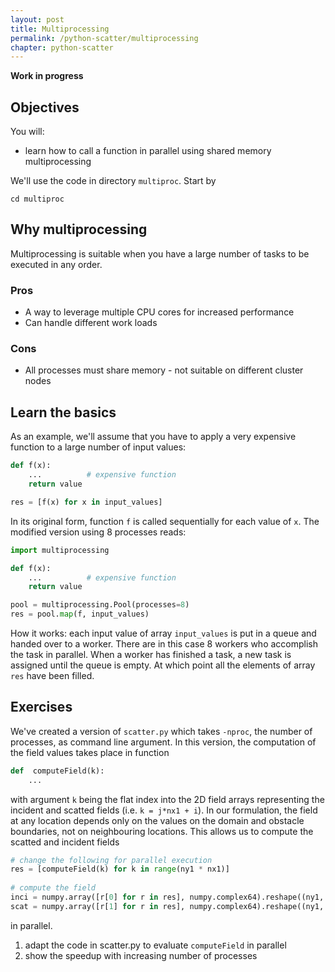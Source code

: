 ```yaml
---
layout: post
title: Multiprocessing
permalink: /python-scatter/multiprocessing
chapter: python-scatter
---
```


**Work in progress**

## Objectives

You will:

* learn how to call a function in parallel using shared memory multiprocessing

We'll use the code in directory `multiproc`. Start by
```
cd multiproc
```

## Why multiprocessing

Multiprocessing is suitable when you have a large number of tasks to be executed in any order.

### Pros

 * A way to leverage multiple CPU cores for increased performance
 * Can handle different work loads

### Cons

 * All processes must share memory - not suitable on different cluster nodes

## Learn the basics 

As an example, we'll assume that you have to apply a very expensive function to a large number of input values:
```python
def f(x):
	...          # expensive function
	return value

res = [f(x) for x in input_values]
```
In its original form, function `f` is called sequentially for each value of `x`. The modified version using 8 processes reads:
```python
import multiprocessing

def f(x):
	...          # expensive function
	return value

pool = multiprocessing.Pool(processes=8)
res = pool.map(f, input_values)
```
How it works: each input value of array `input_values` is put in a queue and handed over to a worker. There are in this case 8 workers who accomplish the task in parallel. When a worker has finished a task, a new task is assigned until the queue is empty. At which point all the elements of array `res` have been filled.

## Exercises

We've created a version of `scatter.py` which takes `-nproc`, the number of processes, as command line argument.  In this version, the computation of the field values takes place in function 
```python
def  computeField(k):
	...
```
with argument `k` being the flat index into the 2D field arrays representing the incident and scatted fields (i.e. `k = j*nx1 + i`). In our formulation, the field at any location depends only on the values on the domain and obstacle boundaries, not on neighbouring locations. This allows us to compute the scatted and incident fields
```python
# change the following for parallel execution
res = [computeField(k) for k in range(ny1 * nx1)]
 
# compute the field
inci = numpy.array([r[0] for r in res], numpy.complex64).reshape((ny1, nx1))
scat = numpy.array([r[1] for r in res], numpy.complex64).reshape((ny1, nx1))
```
in parallel.

 1. adapt the code in scatter.py to evaluate `computeField` in parallel
 2. show the speedup with increasing number of processes
